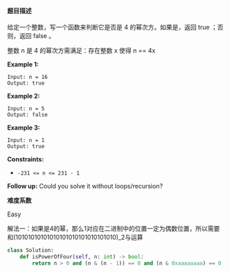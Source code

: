 #### 题目描述
给定一个整数，写一个函数来判断它是否是 4 的幂次方。如果是，返回 true ；否则，返回 false 。

整数 n 是 4 的幂次方需满足：存在整数 x 使得 n == 4x

  

**Example 1:**

```
Input: n = 16
Output: true
```

**Example 2:**

```
Input: n = 5
Output: false
```

**Example 3:**

```
Input: n = 1
Output: true
```

 

**Constraints:**

- `-231 <= n <= 231 - 1`

 

**Follow up:** Could you solve it without loops/recursion?

**难度系数**  

Easy 

解法一：如果是4的幂，那么1对应在二进制中的位置一定为偶数位置，所以需要和(10101010101010101010101010101010)_2与运算

```python
class Solution:
    def isPowerOfFour(self, n: int) -> bool:
        return n > 0 and (n & (n - 1)) == 0 and (n & 0xaaaaaaaa) == 0
```

